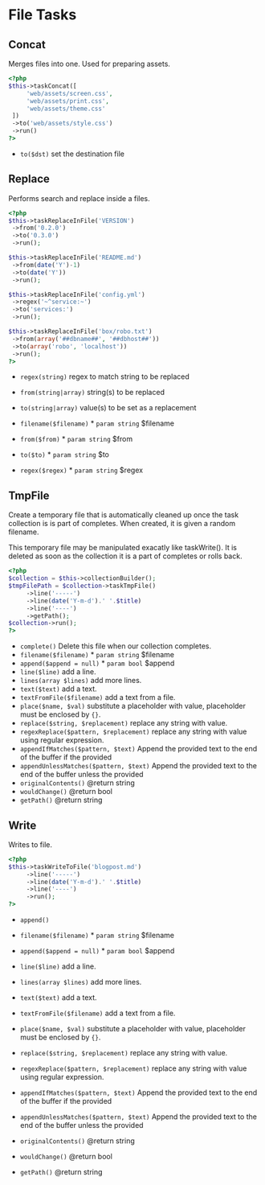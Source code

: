 # File Tasks
## Concat


Merges files into one. Used for preparing assets.

``` php
<?php
$this->taskConcat([
     'web/assets/screen.css',
     'web/assets/print.css',
     'web/assets/theme.css'
 ])
 ->to('web/assets/style.css')
 ->run()
?>
```

* `to($dst)`  set the destination file

## Replace


Performs search and replace inside a files.

``` php
<?php
$this->taskReplaceInFile('VERSION')
 ->from('0.2.0')
 ->to('0.3.0')
 ->run();

$this->taskReplaceInFile('README.md')
 ->from(date('Y')-1)
 ->to(date('Y'))
 ->run();

$this->taskReplaceInFile('config.yml')
 ->regex('~^service:~')
 ->to('services:')
 ->run();

$this->taskReplaceInFile('box/robo.txt')
 ->from(array('##dbname##', '##dbhost##'))
 ->to(array('robo', 'localhost'))
 ->run();
?>
```

* `regex(string)`  regex to match string to be replaced
* `from(string|array)`  string(s) to be replaced
* `to(string|array)`  value(s) to be set as a replacement

* `filename($filename)`   * `param string` $filename
* `from($from)`   * `param string` $from
* `to($to)`   * `param string` $to
* `regex($regex)`   * `param string` $regex

## TmpFile


Create a temporary file that is automatically cleaned up
once the task collection is is part of completes. When created,
it is given a random filename.

This temporary file may be manipulated exacatly like taskWrite().
It is deleted as soon as the collection it is a part of completes
or rolls back.

``` php
<?php
$collection = $this->collectionBuilder();
$tmpFilePath = $collection->taskTmpFile()
     ->line('-----')
     ->line(date('Y-m-d').' '.$title)
     ->line('----')
     ->getPath();
$collection->run();
?>
```

* `complete()`  Delete this file when our collection completes.
* `filename($filename)`   * `param string` $filename
* `append($append = null)`   * `param bool` $append
* `line($line)`  add a line.
* `lines(array $lines)`  add more lines.
* `text($text)`  add a text.
* `textFromFile($filename)`  add a text from a file.
* `place($name, $val)`  substitute a placeholder with value, placeholder must be enclosed by `{}`.
* `replace($string, $replacement)`  replace any string with value.
* `regexReplace($pattern, $replacement)`  replace any string with value using regular expression.
* `appendIfMatches($pattern, $text)`  Append the provided text to the end of the buffer if the provided
* `appendUnlessMatches($pattern, $text)`  Append the provided text to the end of the buffer unless the provided
* `originalContents()`  @return string
* `wouldChange()`  @return bool
* `getPath()`  @return string

## Write


Writes to file.

``` php
<?php
$this->taskWriteToFile('blogpost.md')
     ->line('-----')
     ->line(date('Y-m-d').' '.$title)
     ->line('----')
     ->run();
?>
```

* `append()` 

* `filename($filename)`   * `param string` $filename
* `append($append = null)`   * `param bool` $append
* `line($line)`  add a line.
* `lines(array $lines)`  add more lines.
* `text($text)`  add a text.
* `textFromFile($filename)`  add a text from a file.
* `place($name, $val)`  substitute a placeholder with value, placeholder must be enclosed by `{}`.
* `replace($string, $replacement)`  replace any string with value.
* `regexReplace($pattern, $replacement)`  replace any string with value using regular expression.
* `appendIfMatches($pattern, $text)`  Append the provided text to the end of the buffer if the provided
* `appendUnlessMatches($pattern, $text)`  Append the provided text to the end of the buffer unless the provided
* `originalContents()`  @return string
* `wouldChange()`  @return bool
* `getPath()`  @return string

